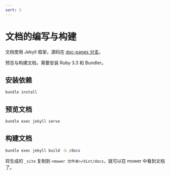 ```yaml
---
sort: 3
---
```


# 文档的编写与构建

文档使用 Jekyll 框架，源码在 [doc-pages 分支](https://github.com/ArkMowers/arknights-mower/tree/doc-pages)。

预览与构建文档，需要安装 Ruby 3.3 和 Bundler。

## 安装依赖

```bash
bundle install
```

## 预览文档

```bash
bundle exec jekyll serve
```

## 构建文档

```bash
bundle exec jekyll build -b /docs
```

将生成的 `_site` 复制到 `<mower 文件夹>/dist/docs`，就可以在 mower 中看到文档了。
